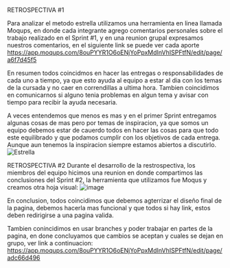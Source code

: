 RETROSPECTIVA #1

Para analizar el metodo estrella utilizamos una herramienta en linea llamada Moqups, en donde cada integrante agrego comentarios personales 
sobre el trabajo realizado en el Sprint #1, y en una reunion grupal expresamos nuestros comentarios, en el siguiente link se puede ver cada aporte https://app.moqups.com/8ouPYYR1O6oENjYoPpxMdInVhISPFtfN/edit/page/a6f7d45f5

En resumen todos coincidmos en hacer las entregas o responsabilidades de cada uno a tiempo, ya que esto ayuda al equipo a estar al dia con los temas de la cursada y no caer en correndillas
a ultima hora. Tambien coincidimos en comunicarnos si alguno tenia problemas en algun tema y avisar con tiempo para recibir la ayuda necesaria.

A veces entendemos que menos es mas y en el primer Sprint entregamos algunas cosas de mas pero por temas de inspiracion, ya que somos un equipo debemos estar de cauerdo todos en hacer las cosas para que todo este equilibrado y que
podamos cumplir con los objetivos de cada entrega. Aunque aun tenemos la inspiracion siempre estamos abiertos a discutirlo.
![Estrella](https://user-images.githubusercontent.com/113376793/217674251-0078a661-31cb-464a-9302-529408e0c207.PNG)



RETROSPECTIVA #2
Durante el desarrollo de la restrospectiva, los miembros del equipo hicimos una reunion en donde compartimos las conclusiones del Sprint #2, la herramienta que utilizamos fue Moqus y creamos otra hoja visual: ![image](https://user-images.githubusercontent.com/113376793/221060894-a7299153-0852-4924-89b9-cce23c38911f.png)

En conclusion, todos coincidimos que debemos agterrizar el diseño final de la pagina, debemos hacerla mas funcional y que todos si hay link, estos deben redirigirse a una pagina valida. 

Tambien conincidimos en usar branches y poder trabajar en partes de la pagina, en done concluyamos que cambios se aceptan y cuales se dejan en grupo, ver link a continuacion: https://app.moqups.com/8ouPYYR1O6oENjYoPpxMdInVhISPFtfN/edit/page/adc66d496
